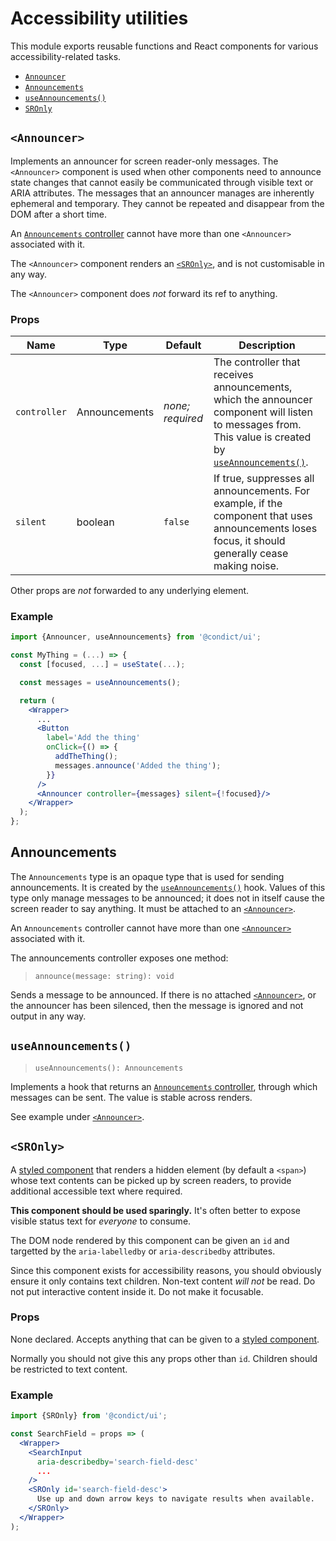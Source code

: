 # Accessibility utilities

This module exports reusable functions and React components for various accessibility-related tasks.

* [`Announcer`](#announcer)
* [`Announcements`](#announcements)
* [`useAnnouncements()`](#useannouncements)
* [`SROnly`](#sronly)

## `<Announcer>`

Implements an announcer for screen reader-only messages. The `<Announcer>` component is used when other components need to announce state changes that cannot easily be communicated through visible text or ARIA attributes. The messages that an announcer manages are inherently ephemeral and temporary. They cannot be repeated and disappear from the DOM after a short time.

An [`Announcements` controller](#announcements) cannot have more than one `<Announcer>` associated with it.

The `<Announcer>` component renders an [`<SROnly>`](#sronly), and is not customisable in any way.

The `<Announcer>` component does _not_ forward its ref to anything.

### Props

| Name | Type | Default | Description |
| --- | --- | --- | --- |
| `controller` | Announcements | _none; required_ | The controller that receives announcements, which the announcer component will listen to messages from. This value is created by [`useAnnouncements()`](#useannouncements). |
| `silent` | boolean | `false` | If true, suppresses all announcements. For example, if the component that uses announcements loses focus, it should generally cease making noise. |

Other props are _not_ forwarded to any underlying element.

### Example

```jsx
import {Announcer, useAnnouncements} from '@condict/ui';

const MyThing = (...) => {
  const [focused, ...] = useState(...);

  const messages = useAnnouncements();

  return (
    <Wrapper>
      ...
      <Button
        label='Add the thing'
        onClick={() => {
          addTheThing();
          messages.announce('Added the thing');
        }}
      />
      <Announcer controller={messages} silent={!focused}/>
    </Wrapper>
  );
};
```

## Announcements

The `Announcements` type is an opaque type that is used for sending announcements. It is created by the [`useAnnouncements()`](#useannouncements) hook. Values of this type only manage messages to be announced; it does not in itself cause the screen reader to say anything. It must be attached to an [`<Announcer>`](#announcer).

An `Announcements` controller cannot have more than one [`<Announcer>`](#announcer) associated with it.

The announcements controller exposes one method:

> `announce(message: string): void`

Sends a message to be announced. If there is no attached [`<Announcer>`](#announcer), or the announcer has been silenced, then the message is ignored and not output in any way.

## `useAnnouncements()`

> `useAnnouncements(): Announcements`

Implements a hook that returns an [`Announcements` controller](#announcements), through which messages can be sent. The value is stable across renders.

See example under [`<Announcer>`](#announcer).

## `<SROnly>`

A [styled component][styled-components] that renders a hidden element (by default a `<span>`) whose text contents can be picked up by screen readers, to provide additional accessible text where required.

**This component should be used sparingly.** It's often better to expose visible status text for _everyone_ to consume.

The DOM node rendered by this component can be given an `id` and targetted by the `aria-labelledby` or `aria-describedby` attributes.

Since this component exists for accessibility reasons, you should obviously ensure it only contains text children. Non-text content *will not* be read. Do not put interactive content inside it. Do not make it focusable.

### Props

None declared. Accepts anything that can be given to a [styled component][styled-components].

Normally you should not give this any props other than `id`. Children should be restricted to text content.

### Example

```jsx
import {SROnly} from '@condict/ui';

const SearchField = props => (
  <Wrapper>
    <SearchInput
      aria-describedby='search-field-desc'
      ...
    />
    <SROnly id='search-field-desc'>
      Use up and down arrow keys to navigate results when available.
    </SROnly>
  </Wrapper>
);
```

[styled-components]: https://www.styled-components.com/
